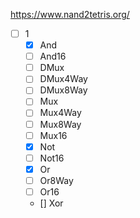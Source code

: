 https://www.nand2tetris.org/

- [ ] 1
  - [x] And
  - [ ] And16
  - [ ] DMux
  - [ ] DMux4Way
  - [ ] DMux8Way
  - [ ] Mux
  - [ ] Mux4Way
  - [ ] Mux8Way
  - [ ] Mux16
  - [x] Not
  - [ ] Not16
  - [x] Or
  - [ ] Or8Way
  - [ ] Or16
  - [] Xor
